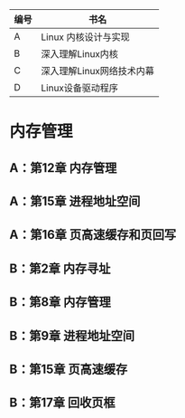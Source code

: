 | 编号   | 书名              |
| ---- | --------------- |
| A    | Linux 内核设计与实现   |
| B    | 深入理解Linux内核     |
| C    | 深入理解Linux网络技术内幕 |
| D    | Linux设备驱动程序     |

# 内存管理

## A：第12章 内存管理



## A：第15章 进程地址空间	

## A：第16章 页高速缓存和页回写

## B：第2章 内存寻址

## B：第8章 内存管理

## B：第9章 进程地址空间

## ​B：第15章 页高速缓存

## B：第17章 回收页框

